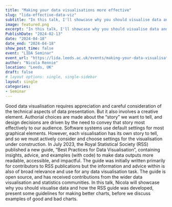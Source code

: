 ```yaml
---
title: "Making your data visualisations more effective"
slug: "lida-effective-data-viz"
subtitle: "In this talk, I'll showcase why you should visualise data and how the RSS guide was developed, present some guidelines for making better charts, before we discuss examples of good and bad charts."
image: featured.png
excerpt: "In this talk, I'll showcase why you should visualise data and how the RSS guide was developed, present some guidelines for making better charts, before we discuss examples of good and bad charts."
PublishDate: "2024-02-13"
date: "2024-04-18"
date_end: "2024-04-18"
show_post_time: false
event: "LIDA Seminar"
event_url: "https://lida.leeds.ac.uk/events/making-your-data-visualisations-more-effective/"
author: "Nicola Rennie"
location: "Leeds, UK"
draft: false
# layout options: single, single-sidebar
layout: single
categories:
- Seminar
---
```


Good data visualisation requires appreciation and careful consideration of the technical aspects of data presentation. But it also involves a creative element. Authorial choices are made about the “story” we want to tell, and design decisions are driven by the need to convey that story most effectively to our audience. Software systems use default settings for most graphical elements. However, each visualisation has its own story to tell, and so we must actively consider and choose settings for the visualisation under construction. In July 2023, the Royal Statistical Society (RSS) published a new guide, “Best Practices for Data Visualisation”, containing insights, advice, and examples (with code) to make data outputs more readable, accessible, and impactful. The guide was initially written primarily for contributors to RSS publications but the information and advice within is also of broad relevance and use for any data visualisation task. The guide is open source, and has received contributions from the wider data visualisation and statistics communities. In this talk, Nicola will showcase why you should visualise data and how the RSS guide was developed, present some guidelines for making better charts, before we discuss examples of good and bad charts.
